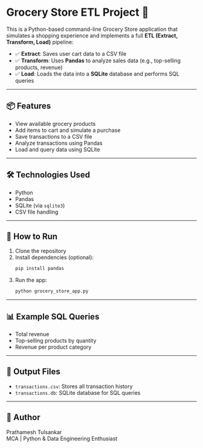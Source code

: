 # Grocery Store ETL Project 🛒

This is a Python-based command-line Grocery Store application that simulates a shopping experience and implements a full **ETL (Extract, Transform, Load)** pipeline:

- ✅ **Extract**: Saves user cart data to a CSV file
- ✅ **Transform**: Uses **Pandas** to analyze sales data (e.g., top-selling products, revenue)
- ✅ **Load**: Loads the data into a **SQLite** database and performs SQL queries

---

## 📦 Features

- View available grocery products
- Add items to cart and simulate a purchase
- Save transactions to a CSV file
- Analyze transactions using Pandas
- Load and query data using SQLite

---

## 🛠 Technologies Used

- Python
- Pandas
- SQLite (via `sqlite3`)
- CSV file handling

---

## 🚀 How to Run

1. Clone the repository
2. Install dependencies (optional):
   ```bash
   pip install pandas
   ```
3. Run the app:
   ```bash
   python grocery_store_app.py
   ```

---

## 📊 Example SQL Queries

- Total revenue
- Top-selling products by quantity
- Revenue per product category

---

## 📁 Output Files

- `transactions.csv`: Stores all transaction history
- `transactions.db`: SQLite database for SQL queries

---

## 🧠 Author

Prathamesh Tulsankar  
MCA | Python & Data Engineering Enthusiast

